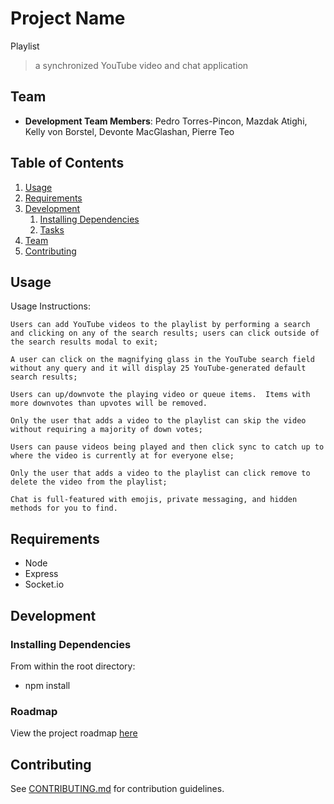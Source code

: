 # Project Name

Playlist

> a synchronized YouTube video and chat application

## Team


  - __Development Team Members__: Pedro Torres-Pincon, Mazdak Atighi, Kelly von Borstel, Devonte MacGlashan, Pierre Teo

## Table of Contents

1. [Usage](#Usage)
1. [Requirements](#requirements)
1. [Development](#development)
    1. [Installing Dependencies](#installing-dependencies)
    1. [Tasks](#tasks)
1. [Team](#team)
1. [Contributing](#contributing)

## Usage

Usage Instructions:

    Users can add YouTube videos to the playlist by performing a search
    and clicking on any of the search results; users can click outside of the search results modal to exit;

    A user can click on the magnifying glass in the YouTube search field without any query and it will display 25 YouTube-generated default search results;

    Users can up/downvote the playing video or queue items.  Items with more downvotes than upvotes will be removed.

    Only the user that adds a video to the playlist can skip the video without requiring a majority of down votes;

    Users can pause videos being played and then click sync to catch up to where the video is currently at for everyone else;

    Only the user that adds a video to the playlist can click remove to delete the video from the playlist;

    Chat is full-featured with emojis, private messaging, and hidden methods for you to find.



## Requirements

- Node
- Express
- Socket.io

## Development

### Installing Dependencies

From within the root directory:

 - npm install


### Roadmap

View the project roadmap [here](LINK_TO_PROJECT_ISSUES)


## Contributing

See [CONTRIBUTING.md](CONTRIBUTING.md) for contribution guidelines.

